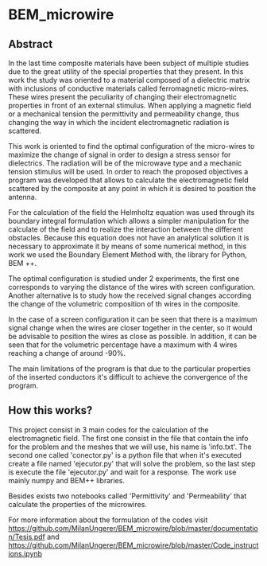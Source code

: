 # BEM_microwire

## Abstract

In the last time composite materials have been subject of multiple studies due to the great utility of the special properties that they present. In this work the study was oriented to a material composed of a dielectric matrix with inclusions of conductive materials called ferromagnetic micro-wires. These wires present the peculiarity of changing their electromagnetic properties in front of an external stimulus. When applying a magnetic field or a mechanical tension the permittivity and permeability change, thus changing the way in which the incident electromagnetic radiation is scattered.

This work is oriented to find the optimal configuration of the micro-wires to maximize the change of signal in order to design a stress sensor for dielectrics. The radiation will be of the microwave type and a mechanic tension stimulus will be used. In order to reach the proposed objectives a program was developed that allows to calculate the electromagnetic field scattered by the composite at any point in which it is desired to position the antenna.

For the calculation of the field the Helmholtz equation was used through its boundary integral formulation which allows a simpler manipulation for the calculate of the field and to realize the interaction between the different obstacles. Because this equation does not have an analytical solution it is necessary to approximate it by means of some numerical method, in this work we used the Boundary Element Method with, the library for Python, BEM ++.

The optimal configuration is studied under 2 experiments, the first one corresponds to varying the distance of the wires with screen configuration. Another alternative is to study how the received signal changes according the change of the volumetric composition of th wires in the composite.

In the case of a screen configuration it can be seen that there is a maximum signal change when the wires are closer together in the center, so it would be advisable to position the wires as close as possible. In addition, it can be seen that for the volumetric percentage have a maximum with 4 wires reaching a change of around -90%.

The main limitations of the program is that due to the particular properties of the inserted conductors it's difficult to achieve the convergence of the program. 

## How this works?

This project consist in 3 main codes for the calculation of the electromagnetic field. The first one consist in the file that contain the info for the problem and the meshes that we will use, his name is 'info.txt'. The second one called 'conector.py' is a python file that when it's executed create a file named 'ejecutor.py' that will solve the problem, so the last step is execute the file 'ejecutor.py' and wait for a response. The work use mainly numpy and BEM++ libraries.

Besides exists two notebooks called 'Permittivity' and 'Permeability' that calculate the properties of the microwires.

For more information about the formulation of the codes visit https://github.com/MilanUngerer/BEM_microwire/blob/master/documentation/Tesis.pdf and https://github.com/MilanUngerer/BEM_microwire/blob/master/Code_instructions.ipynb
